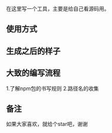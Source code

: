 在这里写一个工具，主要是给自己看源码用。

## 使用方式

## 生成之后的样子

## 大致的编写流程

1.了解npm包的书写规则
2.路径名的收集

## 备注
如果大家喜欢，就给个star吧，谢谢